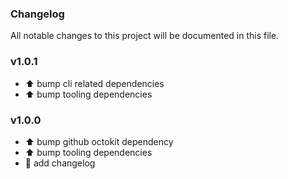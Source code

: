 ### Changelog

All notable changes to this project will be documented in this file.

### v1.0.1

- ⬆️ bump cli related dependencies
- ⬆️ bump tooling dependencies

### v1.0.0

- ⬆️ bump github octokit dependency
- ⬆️ bump tooling dependencies
- 📓 add changelog
